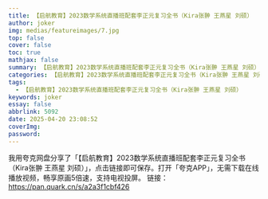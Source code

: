 ```yaml
---
title: 【启航教育】2023数学系统直播班配套李正元复习全书（Kira张翀 王燕星 刘硕）
author: joker
img: medias/featureimages/7.jpg
top: false
cover: false
toc: true
mathjax: false
summary: 【启航教育】2023数学系统直播班配套李正元复习全书（Kira张翀 王燕星 刘硕）
categories: 【启航教育】2023数学系统直播班配套李正元复习全书（Kira张翀 王燕星 刘硕）
tags:
  - 【启航教育】2023数学系统直播班配套李正元复习全书（Kira张翀 王燕星 刘硕）
keywords: joker
essay: false
abbrlink: 5092
date: 2025-04-20 23:08:52
coverImg:
password:
---
```


我用夸克网盘分享了「【启航教育】2023数学系统直播班配套李正元复习全书（Kira张翀 王燕星 刘硕）」，点击链接即可保存。打开「夸克APP」，无需下载在线播放视频，畅享原画5倍速，支持电视投屏。
链接：https://pan.quark.cn/s/a2a3f1cbf426
